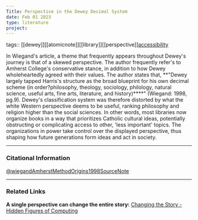 ```yaml
---
Title: Perspective in the Dewey Decimal System
date: Feb 01 2023
type: literature
project:
---
```

tags::  [[dewey]][[atomicnote]][[library]][[perspective]][accessibility](accessibility)


In Wiegand's article, a theme that frequently appears throughout Dewey's journey is that of a skewed perspective. The author frequently refer's to Amherst College's conservative stance, in addition to how Dewey wholeheartedly agreed with their values. The author states that, **"Dewey largely tapped Harris's structure as the broad blueprint for his own decimal scheme (in order?philosophy, theology, sociology, philology, natural science, useful arts, fine arts, literature, and history)****" (Wiegand: 1998, pg.9). Dewey's classification system was therefore distorted by what the white Western perspective deems to be useful, ranking philosophy and religion higher than the social sciences. In other words, most libraries now organize books in a way that prioritizes Catholic cultural ideas, potentially obstructing or complicating access to other, 'less important' topics. The organizations in power take control over the displayed perspective, thus shaping how future generations form ideas and act in society.


---
### Citational Information
[@wiegandAmherstMethodOrigins1998SourceNote](@wiegandAmherstMethodOrigins1998SourceNote.md)

---
### Related Links

**A single perspective can change the entire story:**
[Changing the Story - Hidden Figures of Computing](Changing%20the%20Story%20-%20Hidden%20Figures%20of%20Computing.md)
